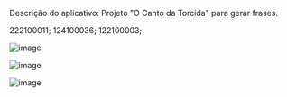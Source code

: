 Descrição do aplicativo: Projeto "O Canto da Torcida" para gerar frases.

222100011;
124100036;
122100003;

![image](https://github.com/Gsvitoria/Gerador_Frases/assets/137222560/3a8a5eb3-97e4-4a40-81f4-2cd3bfd24cf3)

![image](https://github.com/Gsvitoria/Gerador_Frases/assets/137222560/1397aebc-2a43-4c79-96d3-13c42b83f6af)

![image](https://github.com/Gsvitoria/Gerador_Frases/assets/137222560/683ebb65-3223-437f-b9a9-ddb243a8799c)
